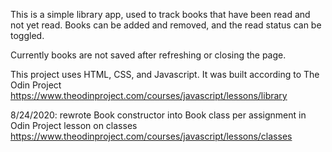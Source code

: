 This is a simple library app, used to track books that have been read and not yet read. Books can be added and removed, and the read status can be toggled.

Currently books are not saved after refreshing or closing the page.

This project uses HTML, CSS, and Javascript. It was built according to The Odin Project https://www.theodinproject.com/courses/javascript/lessons/library

8/24/2020: rewrote Book constructor into Book class per assignment in Odin Project lesson on classes https://www.theodinproject.com/courses/javascript/lessons/classes